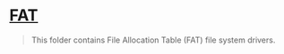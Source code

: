 # [FAT](/fs/FAT/README.md)

> This folder contains File Allocation Table (FAT) file system drivers.
